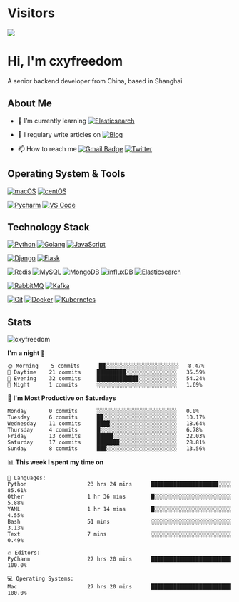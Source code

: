 # Visitors

[![](https://el-psy-congroo-counter.glitch.me/count.svg)](https://glitch.com/~el-psy-congroo-counter)

# Hi, I'm cxyfreedom

A senior backend developer from China, based in Shanghai

## About Me

- 🌱 I’m currently learning [![Elasticsearch](https://img.shields.io/badge/-Elasticsearch-005571?style=for-the-badge&logo=Elasticsearch&logoColor=ffffff)](https://www.elastic.co/)

- 📝 I regulary write articles on [![Blog](https://img.shields.io/badge/-reishin.me-FF4088?style=for-the-badge&logo=Hugo&logoColor=ffffff)](https://reishin.me)

- 📫 How to reach me [![Gmail Badge](https://img.shields.io/badge/-gmail-c14438?style=for-the-badge&logo=Gmail&logoColor=ffffff)](mailto:cxydfreedom@gmail.com) [![Twitter](https://img.shields.io/badge/twitter-1DA1F2.svg?style=for-the-badge&logo=twitter&logoColor=ffffff)](https://twitter.com/cxyfreedom)

## Operating System & Tools

[![macOS](https://img.shields.io/badge/macOS-Mojave-292e33?style=flat-square&logo=apple&logoColor=ffffff)](https://www.apple.com/macos/mojave/)
[![centOS](https://img.shields.io/badge/CentOS-7.0-blue?style=flat-square&logo=CentOS&logoColor=262577)](https://www.centos.org/)

[![Pycharm](https://img.shields.io/badge/IDE-PyCharm-yellow?style=flat-square&logo=JetBrains)](https://www.jetbrains.com/pycharm/)
[![VS Code](https://img.shields.io/badge/IDE-VSCode-%23007ACC?style=flat-square&logo=Visual-studio-code)](https://code.visualstudio.com/)

## Technology Stack

[![Python](https://img.shields.io/badge/-Python-3776AB?style=flat-square&logo=python&logoColor=ffffff)](https://www.python.org/)
[![Golang](https://img.shields.io/badge/-Golang-00ADD8?style=flat-square&logo=go&logoColor=ffffff)](https://golang.org/)
[![JavaScript](https://img.shields.io/badge/-JavaScript-%23F7DF1C?style=flat-square&logo=javascript&logoColor=000000&labelColor=%23F7DF1C&color=%23FFCE5A)](https://www.javascript.com/)

[![Django](https://img.shields.io/badge/-Django-092E20?style=flat-square&logo=Django&logoColor=ffffff)](https://www.djangoproject.com/)
[![Flask](https://img.shields.io/badge/-Flask-000000?style=flat-square&logo=Flask&logoColor=ffffff)](https://flask.palletsprojects.com/)

[![Redis](https://img.shields.io/badge/-Redis-DC382D?style=flat-square&logo=Redis&logoColor=ffffff)](https://redis.io/)
[![MySQL](https://img.shields.io/badge/-MySQL-4479A1?style=flat-square&logo=MySQL&logoColor=ffffff)](https://www.mysql.com/)
[![MongoDB](https://img.shields.io/badge/-MongoDB-47A248?style=flat-square&logo=MongoDB&logoColor=ffffff)](https://www.mongodb.com/)
[![influxDB](https://img.shields.io/badge/-influxDB-22ADF6?style=flat-square&logo=influxDB&logoColor=ffffff)](https://www.influxdata.com/)
[![Elasticsearch](https://img.shields.io/badge/-Elasticsearch-005571?style=flat-square&logo=Elasticsearch&logoColor=ffffff)](https://www.elastic.co/)

[![RabbitMQ](https://img.shields.io/badge/-RabbitMQ-FF6600?style=flat-square&logo=RabbitMQ&logoColor=ffffff)](https://www.rabbitmq.com/)
[![Kafka](https://img.shields.io/badge/-Kafka-000000?style=flat-square&logo=Apache%20kafka&logoColor=ffffff)](https://kafka.apache.org/)

[![Git](https://img.shields.io/badge/-Git-%23F05032?style=flat-square&logo=git&logoColor=%23ffffff)](https://git-scm.com/)
[![Docker](https://img.shields.io/badge/-Docker-2496ED?style=flat-square&logo=docker&logoColor=ffffff)](https://www.docker.com/)
[![Kubernetes](https://img.shields.io/badge/-Kubernetes-326CE5?style=flat-square&logo=Kubernetes&logoColor=ffffff)](https://kubernetes.io/)

## Stats

<p><img src="https://github-readme-stats.vercel.app/api?username=cxyfreedom&show_icons=true&theme=dracula" alt="cxyfreedom" /></p>

<!--START_SECTION:waka-->
**I'm a night 🦉** 

```text
🌞 Morning    5 commits      ██░░░░░░░░░░░░░░░░░░░░░░░   8.47% 
🌆 Daytime    21 commits     █████████░░░░░░░░░░░░░░░░   35.59% 
🌃 Evening    32 commits     █████████████░░░░░░░░░░░░   54.24% 
🌙 Night      1 commits      ░░░░░░░░░░░░░░░░░░░░░░░░░   1.69%

```
📅 **I'm Most Productive on Saturdays** 

```text
Monday       0 commits      ░░░░░░░░░░░░░░░░░░░░░░░░░   0.0% 
Tuesday      6 commits      ██░░░░░░░░░░░░░░░░░░░░░░░   10.17% 
Wednesday    11 commits     ████░░░░░░░░░░░░░░░░░░░░░   18.64% 
Thursday     4 commits      █░░░░░░░░░░░░░░░░░░░░░░░░   6.78% 
Friday       13 commits     █████░░░░░░░░░░░░░░░░░░░░   22.03% 
Saturday     17 commits     ███████░░░░░░░░░░░░░░░░░░   28.81% 
Sunday       8 commits      ███░░░░░░░░░░░░░░░░░░░░░░   13.56%

```


📊 **This week I spent my time on** 

```text
💬 Languages: 
Python                   23 hrs 24 mins      █████████████████████░░░░   85.61% 
Other                    1 hr 36 mins        █░░░░░░░░░░░░░░░░░░░░░░░░   5.88% 
YAML                     1 hr 14 mins        █░░░░░░░░░░░░░░░░░░░░░░░░   4.55% 
Bash                     51 mins             ░░░░░░░░░░░░░░░░░░░░░░░░░   3.13% 
Text                     7 mins              ░░░░░░░░░░░░░░░░░░░░░░░░░   0.49%

🔥 Editors: 
PyCharm                  27 hrs 20 mins      █████████████████████████   100.0%

💻 Operating Systems: 
Mac                      27 hrs 20 mins      █████████████████████████   100.0%

```


<!--END_SECTION:waka-->

<!--
**cxyfreedom/cxyfreedom** is a ✨ _special_ ✨ repository because its `README.md` (this file) appears on your GitHub profile.

Here are some ideas to get you started:

- 🔭 I’m currently working on ...
- 🌱 I’m currently learning ...
- 👯 I’m looking to collaborate on ...
- 🤔 I’m looking for help with ...
- 💬 Ask me about ...
- 📫 How to reach me: ...
- 😄 Pronouns: ...
- ⚡ Fun fact: ...
-->

